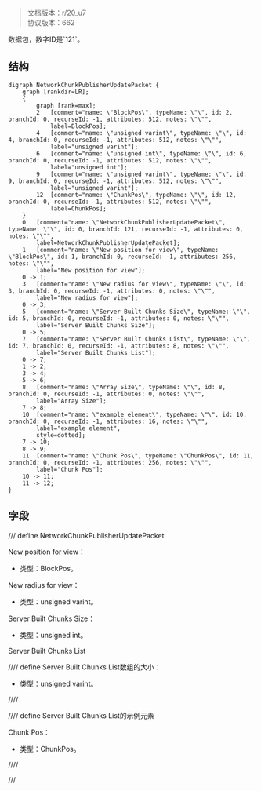 # <!-- md:samp NetworkChunkPublisherUpdatePacket -->

> 文档版本：r/20_u7<br/>协议版本：662

<!-- md:samp NetworkChunkPublisherUpdatePacket -->数据包，数字ID是`121`。

## 结构

```viz
digraph NetworkChunkPublisherUpdatePacket {
	graph [rankdir=LR];
	{
		graph [rank=max];
		2	[comment="name: \"BlockPos\", typeName: \"\", id: 2, branchId: 0, recurseId: -1, attributes: 512, notes: \"\"",
			label=BlockPos];
		4	[comment="name: \"unsigned varint\", typeName: \"\", id: 4, branchId: 0, recurseId: -1, attributes: 512, notes: \"\"",
			label="unsigned varint"];
		6	[comment="name: \"unsigned int\", typeName: \"\", id: 6, branchId: 0, recurseId: -1, attributes: 512, notes: \"\"",
			label="unsigned int"];
		9	[comment="name: \"unsigned varint\", typeName: \"\", id: 9, branchId: 0, recurseId: -1, attributes: 512, notes: \"\"",
			label="unsigned varint"];
		12	[comment="name: \"ChunkPos\", typeName: \"\", id: 12, branchId: 0, recurseId: -1, attributes: 512, notes: \"\"",
			label=ChunkPos];
	}
	0	[comment="name: \"NetworkChunkPublisherUpdatePacket\", typeName: \"\", id: 0, branchId: 121, recurseId: -1, attributes: 0, notes: \"\"",
		label=NetworkChunkPublisherUpdatePacket];
	1	[comment="name: \"New position for view\", typeName: \"BlockPos\", id: 1, branchId: 0, recurseId: -1, attributes: 256, notes: \"\"",
		label="New position for view"];
	0 -> 1;
	3	[comment="name: \"New radius for view\", typeName: \"\", id: 3, branchId: 0, recurseId: -1, attributes: 0, notes: \"\"",
		label="New radius for view"];
	0 -> 3;
	5	[comment="name: \"Server Built Chunks Size\", typeName: \"\", id: 5, branchId: 0, recurseId: -1, attributes: 0, notes: \"\"",
		label="Server Built Chunks Size"];
	0 -> 5;
	7	[comment="name: \"Server Built Chunks List\", typeName: \"\", id: 7, branchId: 0, recurseId: -1, attributes: 8, notes: \"\"",
		label="Server Built Chunks List"];
	0 -> 7;
	1 -> 2;
	3 -> 4;
	5 -> 6;
	8	[comment="name: \"Array Size\", typeName: \"\", id: 8, branchId: 0, recurseId: -1, attributes: 0, notes: \"\"",
		label="Array Size"];
	7 -> 8;
	10	[comment="name: \"example element\", typeName: \"\", id: 10, branchId: 0, recurseId: -1, attributes: 16, notes: \"\"",
		label="example element",
		style=dotted];
	7 -> 10;
	8 -> 9;
	11	[comment="name: \"Chunk Pos\", typeName: \"ChunkPos\", id: 11, branchId: 0, recurseId: -1, attributes: 256, notes: \"\"",
		label="Chunk Pos"];
	10 -> 11;
	11 -> 12;
}

```

## 字段

/// define
NetworkChunkPublisherUpdatePacket

New position for view：[<!-- md:samp BlockPos -->](../types/blockpos.md)

- 类型：BlockPos。

New radius for view：<!-- md:samp unsigned varint -->

- 类型：unsigned varint。

Server Built Chunks Size：<!-- md:samp unsigned int -->

- 类型：unsigned int。

Server Built Chunks List

//// define
Server Built Chunks List数组的大小：<!-- md:samp unsigned varint -->

- 类型：unsigned varint。


////


//// define
Server Built Chunks List的示例元素

Chunk Pos：[<!-- md:samp ChunkPos -->](../types/chunkpos.md)

- 类型：ChunkPos。


////



///
